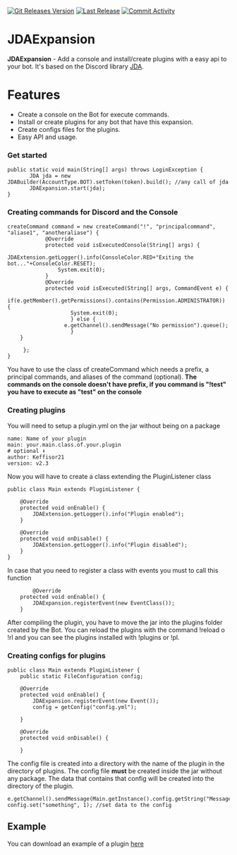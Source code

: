 [![Git Releases Version](https://img.shields.io/github/release/Keffisor/JDAExpansion)](https://github.com/Keffisor/JDAExpansion/releases)
[![Last Release](https://img.shields.io/github/release-date/Keffisor/JDAExpansion)](https://github.com/Keffisor/JDAExpansion/releases)
[![Commit Activity](https://img.shields.io/github/commit-activity/m/Keffisor/JDAExpansion)](https://github.com/Keffisor/JDAExpansion/commits/master)
<br>
# JDAExpansion
**JDAExpansion** - Add a console and install/create plugins with a easy api to your bot. It's based on the Discord library [JDA](https://github.com/DV8FromTheWorld/JDA).

# Features
- Create a console on the Bot for execute commands.
- Install or create plugins for any bot that have this expansion.
- Create configs files for the plugins.
- Easy API and usage.


### Get started
```
public static void main(String[] args) throws LoginException {
       JDA jda = new JDABuilder(AccountType.BOT).setToken(token).build(); //any call of jda
   	   JDAExpansion.start(jda);  
}
```


### Creating commands for Discord and the Console
```
createCommand command = new createCommand("!", "principalcommand", "aliase1", "anotheraliase") {
			@Override
			protected void isExecutedConsole(String[] args) {
			        JDAExtension.getLogger().info(ConsoleColor.RED+"Exiting the bot..."+ConsoleColor.RESET);
				System.exit(0);
			}
			@Override
			protected void isExecuted(String[] args, CommandEvent e) {
				if(e.getMember().getPermissions().contains(Permission.ADMINISTRATOR)) {
					System.exit(0);
					} else {
				  e.getChannel().sendMessage("No permission").queue();  
					}
	}
	
     }; 
}
```
You have to use the class of createCommand which needs a prefix, a principal commands, and aliases of the command (optional).
**The commands on the console doesn't have prefix, if you command is "!test" you have to execute as "test" on the console**


### Creating plugins 
You will need to setup a plugin.yml on the jar without being on a package
```
name: Name of your plugin
main: your.main.class.of.your.plugin
# optional ⬇
author: Keffisor21
version: v2.3
```
Now you will have to create a class extending the PluginListener class
```
public class Main extends PluginListener {

	@Override
	protected void onEnable() {
		JDAExtension.getLogger().info("Plugin enabled");
	}
	
	@Override
	protected void onDisable() {
		JDAExtension.getLogger().info("Plugin disabled");
	}
}
```
In case that you need to register a class with events you must to call this function
```
        @Override
	protected void onEnable() {
		JDAExpansion.registerEvent(new EventClass());
	}
```
After compiling the plugin, you have to move the jar into the plugins folder created by the Bot. You can reload the plugins with the command !reload o !rl and you can see the plugins installed with !plugins or !pl.

### Creating configs for plugins
```
public class Main extends PluginListener {
	public static FileConfiguration config;
	
	@Override
	protected void onEnable() {
		JDAExpansion.registerEvent(new Event());		
		config = getConfig("config.yml");
 		
	}
	
	@Override
	protected void onDisable() {
		
	}
```
The config file is created into a directory with the name of the plugin in the directory of plugins. The config file **must** be created inside the jar without any package. The data that contains that config will be created into the directory of the plugin.
```
e.getChannel().sendMessage(Main.getInstance().config.getString("Message.NoPermission")).queue(); 
config.set("something", 1); //set data to the config
```
<h2><strong>Example</strong></h2>
<p>You can download an example of a plugin <a href="https://keffisor21.com/downloads/CommandCreator.jar">here</a></p>
<br>
<br>
<br>
